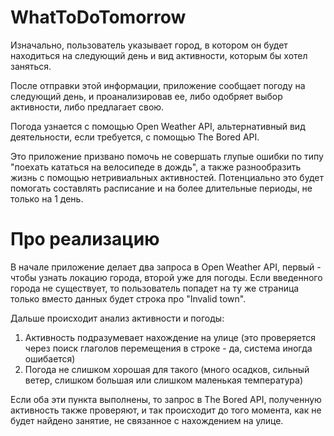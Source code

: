 # WhatToDoTomorrow

Изначально, пользователь указывает город, в котором он будет находиться на следующий день и вид активности, которым бы хотел заняться.

После отправки этой информации, приложение сообщает погоду на следующий день, и проанализировав ее, либо одобряет выбор активности, либо предлагает свою.

Погода узнается с помощью Open Weather API, альтернативный вид деятельности, если требуется, с помощью The Bored API.

Это приложение призвано помочь не совершать глупые ошибки по типу "поехать кататься на велосипеде в дождь", а также разнообразить жизнь с помощью нетривиальных активностей. Потенциально это будет помогать составлять расписание и на более длительные периоды, не только на 1 день.

# Про реализацию

В начале приложение делает два запроса в Open Weather API, первый - чтобы узнать локацию города, второй уже для погоды. Если введенного города не существует, то пользователь попадет на ту же страница только вместо данных будет строка про "Invalid town".

Дальше происходит анализ активности и погоды: 
1) Активность подразумевает нахождение на улице (это проверяется через поиск глаголов перемещения в строке - да, система иногда ошибается)
2) Погода не слишком хорошая для такого (много осадков, сильный ветер, слишком большая или слишком маленькая температура)

Если оба эти пункта выполнены, то запрос в The Bored API, полученную активность также проверяют, и так происходит до того момента, как не будет найдено занятие, не связанное с нахождением на улице.
